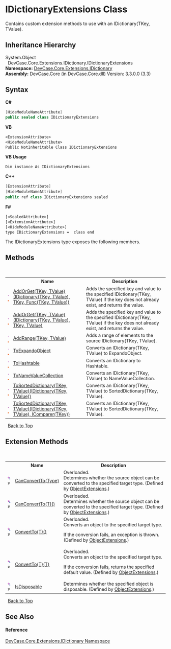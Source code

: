 # IDictionaryExtensions Class
 

Contains custom extension methods to use with an IDictionary(TKey, TValue).


## Inheritance Hierarchy
System.Object<br />&nbsp;&nbsp;DevCase.Core.Extensions.IDictionary.IDictionaryExtensions<br />
**Namespace:**&nbsp;<a href="N_DevCase_Core_Extensions_IDictionary">DevCase.Core.Extensions.IDictionary</a><br />**Assembly:**&nbsp;DevCase.Core (in DevCase.Core.dll) Version: 3.3.0.0 (3.3)

## Syntax

**C#**<br />
``` C#
[HideModuleNameAttribute]
public sealed class IDictionaryExtensions
```

**VB**<br />
``` VB
<ExtensionAttribute>
<HideModuleNameAttribute>
Public NotInheritable Class IDictionaryExtensions
```

**VB Usage**<br />
``` VB Usage
Dim instance As IDictionaryExtensions
```

**C++**<br />
``` C++
[ExtensionAttribute]
[HideModuleNameAttribute]
public ref class IDictionaryExtensions sealed
```

**F#**<br />
``` F#
[<SealedAttribute>]
[<ExtensionAttribute>]
[<HideModuleNameAttribute>]
type IDictionaryExtensions =  class end
```

The IDictionaryExtensions type exposes the following members.


## Methods
&nbsp;<table><tr><th></th><th>Name</th><th>Description</th></tr><tr><td>![Public method](media/pubmethod.gif "Public method")![Static member](media/static.gif "Static member")</td><td><a href="M_DevCase_Core_Extensions_IDictionary_IDictionaryExtensions_AddOrGet__2">AddOrGet(TKey, TValue)(IDictionary(TKey, TValue), TKey, Func(TKey, TValue))</a></td><td>
Adds the specified key and value to the specified IDictionary(TKey, TValue) if the key does not already exist, and returns the value.</td></tr><tr><td>![Public method](media/pubmethod.gif "Public method")![Static member](media/static.gif "Static member")</td><td><a href="M_DevCase_Core_Extensions_IDictionary_IDictionaryExtensions_AddOrGet__2_1">AddOrGet(TKey, TValue)(IDictionary(TKey, TValue), TKey, TValue)</a></td><td>
Adds the specified key and value to the specified IDictionary(TKey, TValue) if the key does not already exist, and returns the value.</td></tr><tr><td>![Public method](media/pubmethod.gif "Public method")![Static member](media/static.gif "Static member")</td><td><a href="M_DevCase_Core_Extensions_IDictionary_IDictionaryExtensions_AddRange__2">AddRange(TKey, TValue)</a></td><td>
Adds a range of elements to the source IDictionary(TKey, TValue).</td></tr><tr><td>![Public method](media/pubmethod.gif "Public method")![Static member](media/static.gif "Static member")</td><td><a href="M_DevCase_Core_Extensions_IDictionary_IDictionaryExtensions_ToExpandoObject">ToExpandoObject</a></td><td>
Converts an IDictionary(TKey, TValue) to ExpandoObject.</td></tr><tr><td>![Public method](media/pubmethod.gif "Public method")![Static member](media/static.gif "Static member")</td><td><a href="M_DevCase_Core_Extensions_IDictionary_IDictionaryExtensions_ToHashtable">ToHashtable</a></td><td>
Converts an IDictionary to Hashtable.</td></tr><tr><td>![Public method](media/pubmethod.gif "Public method")![Static member](media/static.gif "Static member")</td><td><a href="M_DevCase_Core_Extensions_IDictionary_IDictionaryExtensions_ToNameValueCollection">ToNameValueCollection</a></td><td>
Converts an IDictionary(TKey, TValue) to NameValueCollection.</td></tr><tr><td>![Public method](media/pubmethod.gif "Public method")![Static member](media/static.gif "Static member")</td><td><a href="M_DevCase_Core_Extensions_IDictionary_IDictionaryExtensions_ToSortedDictionary__2">ToSortedDictionary(TKey, TValue)(IDictionary(TKey, TValue))</a></td><td>
Converts an IDictionary(TKey, TValue) to SortedDictionary(TKey, TValue).</td></tr><tr><td>![Public method](media/pubmethod.gif "Public method")![Static member](media/static.gif "Static member")</td><td><a href="M_DevCase_Core_Extensions_IDictionary_IDictionaryExtensions_ToSortedDictionary__2_1">ToSortedDictionary(TKey, TValue)(IDictionary(TKey, TValue), IComparer(TKey))</a></td><td>
Converts an IDictionary(TKey, TValue) to SortedDictionary(TKey, TValue).</td></tr></table>&nbsp;
<a href="#idictionaryextensions-class">Back to Top</a>

## Extension Methods
&nbsp;<table><tr><th></th><th>Name</th><th>Description</th></tr><tr><td>![Public Extension Method](media/pubextension.gif "Public Extension Method")![Code example](media/CodeExample.png "Code example")</td><td><a href="M_DevCase_Core_Extensions_Object_ObjectExtensions_CanConvertTo">CanConvertTo(Type)</a></td><td>Overloaded.  
Determines whether the source object can be converted to the specified target type.
 (Defined by <a href="T_DevCase_Core_Extensions_Object_ObjectExtensions">ObjectExtensions</a>.)</td></tr><tr><td>![Public Extension Method](media/pubextension.gif "Public Extension Method")![Code example](media/CodeExample.png "Code example")</td><td><a href="M_DevCase_Core_Extensions_Object_ObjectExtensions_CanConvertTo__1">CanConvertTo(T)()</a></td><td>Overloaded.  
Determines whether the source object can be converted to the specified target type.
 (Defined by <a href="T_DevCase_Core_Extensions_Object_ObjectExtensions">ObjectExtensions</a>.)</td></tr><tr><td>![Public Extension Method](media/pubextension.gif "Public Extension Method")![Code example](media/CodeExample.png "Code example")</td><td><a href="M_DevCase_Core_Extensions_Object_ObjectExtensions_ConvertTo__1">ConvertTo(T)()</a></td><td>Overloaded.  
Converts an object to the specified target type. 

 If the conversion fails, an exception is thrown.
 (Defined by <a href="T_DevCase_Core_Extensions_Object_ObjectExtensions">ObjectExtensions</a>.)</td></tr><tr><td>![Public Extension Method](media/pubextension.gif "Public Extension Method")![Code example](media/CodeExample.png "Code example")</td><td><a href="M_DevCase_Core_Extensions_Object_ObjectExtensions_ConvertTo__1_1">ConvertTo(T)(T)</a></td><td>Overloaded.  
Converts an object to the specified target type. 

 If the conversion fails, returns the specified default value.
 (Defined by <a href="T_DevCase_Core_Extensions_Object_ObjectExtensions">ObjectExtensions</a>.)</td></tr><tr><td>![Public Extension Method](media/pubextension.gif "Public Extension Method")![Code example](media/CodeExample.png "Code example")</td><td><a href="M_DevCase_Core_Extensions_Object_ObjectExtensions_IsDisposable">IsDisposable</a></td><td>
Determines whether the specified object is disposable.
 (Defined by <a href="T_DevCase_Core_Extensions_Object_ObjectExtensions">ObjectExtensions</a>.)</td></tr></table>&nbsp;
<a href="#idictionaryextensions-class">Back to Top</a>

## See Also


#### Reference
<a href="N_DevCase_Core_Extensions_IDictionary">DevCase.Core.Extensions.IDictionary Namespace</a><br />